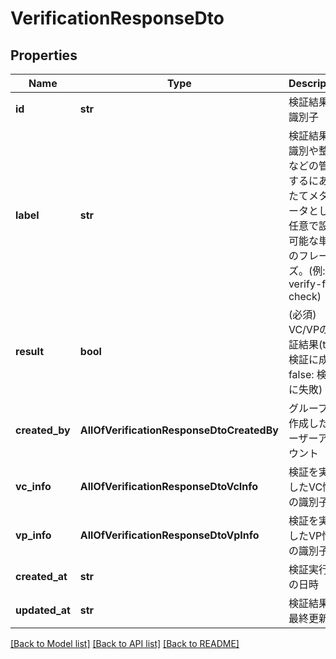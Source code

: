 # VerificationResponseDto

## Properties
Name | Type | Description | Notes
------------ | ------------- | ------------- | -------------
**id** | **str** | 検証結果の識別子 | 
**label** | **str** | 検証結果の識別や整理などの管理するにあったてメタデータとして任意で設定可能な単語のフレーズ。(例: verify-for-check) | 
**result** | **bool** | (必須) VC/VPの検証結果(true: 検証に成功, false: 検証に失敗) | 
**created_by** | **AllOfVerificationResponseDtoCreatedBy** | グループを作成したユーザーアカウント | 
**vc_info** | **AllOfVerificationResponseDtoVcInfo** | 検証を実行したVC情報の識別子 | 
**vp_info** | **AllOfVerificationResponseDtoVpInfo** | 検証を実行したVP情報の識別子 | 
**created_at** | **str** | 検証実行時の日時 | 
**updated_at** | **str** | 検証結果の最終更新日 | 

[[Back to Model list]](../README.md#documentation-for-models) [[Back to API list]](../README.md#documentation-for-api-endpoints) [[Back to README]](../README.md)


